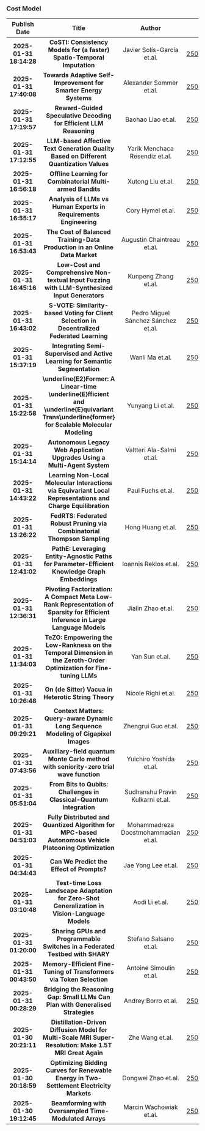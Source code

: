 
### Cost Model
|Publish Date|Title|Author|PDF|Code|
| :---: | :---: | :---: | :---: | :---: |
|**2025-01-31 18:14:28**|**CoSTI: Consistency Models for (a faster) Spatio-Temporal Imputation**|Javier Solís-García et.al.|[2501.19364v1](http://arxiv.org/abs/2501.19364v1)|[link](https://github.com/javiersgjavi/costi)|
|**2025-01-31 17:40:08**|**Towards Adaptive Self-Improvement for Smarter Energy Systems**|Alexander Sommer et.al.|[2501.19340v1](http://arxiv.org/abs/2501.19340v1)|null|
|**2025-01-31 17:19:57**|**Reward-Guided Speculative Decoding for Efficient LLM Reasoning**|Baohao Liao et.al.|[2501.19324v1](http://arxiv.org/abs/2501.19324v1)|null|
|**2025-01-31 17:12:55**|**LLM-based Affective Text Generation Quality Based on Different   Quantization Values**|Yarik Menchaca Resendiz et.al.|[2501.19317v1](http://arxiv.org/abs/2501.19317v1)|null|
|**2025-01-31 16:56:18**|**Offline Learning for Combinatorial Multi-armed Bandits**|Xutong Liu et.al.|[2501.19300v1](http://arxiv.org/abs/2501.19300v1)|null|
|**2025-01-31 16:55:17**|**Analysis of LLMs vs Human Experts in Requirements Engineering**|Cory Hymel et.al.|[2501.19297v1](http://arxiv.org/abs/2501.19297v1)|null|
|**2025-01-31 16:53:43**|**The Cost of Balanced Training-Data Production in an Online Data Market**|Augustin Chaintreau et.al.|[2501.19294v1](http://arxiv.org/abs/2501.19294v1)|null|
|**2025-01-31 16:45:16**|**Low-Cost and Comprehensive Non-textual Input Fuzzing with   LLM-Synthesized Input Generators**|Kunpeng Zhang et.al.|[2501.19282v1](http://arxiv.org/abs/2501.19282v1)|null|
|**2025-01-31 16:43:02**|**S-VOTE: Similarity-based Voting for Client Selection in Decentralized   Federated Learning**|Pedro Miguel Sánchez Sánchez et.al.|[2501.19279v1](http://arxiv.org/abs/2501.19279v1)|null|
|**2025-01-31 15:37:19**|**Integrating Semi-Supervised and Active Learning for Semantic   Segmentation**|Wanli Ma et.al.|[2501.19227v1](http://arxiv.org/abs/2501.19227v1)|null|
|**2025-01-31 15:22:58**|**\underline{E2}Former: A Linear-time \underline{E}fficient and   \underline{E}quivariant Trans\underline{former} for Scalable Molecular   Modeling**|Yunyang Li et.al.|[2501.19216v1](http://arxiv.org/abs/2501.19216v1)|null|
|**2025-01-31 15:14:14**|**Autonomous Legacy Web Application Upgrades Using a Multi-Agent System**|Valtteri Ala-Salmi et.al.|[2501.19204v1](http://arxiv.org/abs/2501.19204v1)|[link](https://github.com/alasalm1/Multi-agent-pipeline)|
|**2025-01-31 14:43:22**|**Learning Non-Local Molecular Interactions via Equivariant Local   Representations and Charge Equilibration**|Paul Fuchs et.al.|[2501.19179v1](http://arxiv.org/abs/2501.19179v1)|null|
|**2025-01-31 13:26:22**|**FedRTS: Federated Robust Pruning via Combinatorial Thompson Sampling**|Hong Huang et.al.|[2501.19122v1](http://arxiv.org/abs/2501.19122v1)|[link](https://github.com/Little0o0/FedRTS)|
|**2025-01-31 12:41:02**|**PathE: Leveraging Entity-Agnostic Paths for Parameter-Efficient   Knowledge Graph Embeddings**|Ioannis Reklos et.al.|[2501.19095v1](http://arxiv.org/abs/2501.19095v1)|[link](https://github.com/ireklos/pathe)|
|**2025-01-31 12:36:31**|**Pivoting Factorization: A Compact Meta Low-Rank Representation of   Sparsity for Efficient Inference in Large Language Models**|Jialin Zhao et.al.|[2501.19090v1](http://arxiv.org/abs/2501.19090v1)|null|
|**2025-01-31 11:34:03**|**TeZO: Empowering the Low-Rankness on the Temporal Dimension in the   Zeroth-Order Optimization for Fine-tuning LLMs**|Yan Sun et.al.|[2501.19057v1](http://arxiv.org/abs/2501.19057v1)|null|
|**2025-01-31 10:26:48**|**On (de Sitter) Vacua in Heterotic String Theory**|Nicole Righi et.al.|[2501.19015v1](http://arxiv.org/abs/2501.19015v1)|null|
|**2025-01-31 09:29:21**|**Context Matters: Query-aware Dynamic Long Sequence Modeling of Gigapixel   Images**|Zhengrui Guo et.al.|[2501.18984v1](http://arxiv.org/abs/2501.18984v1)|[link](https://github.com/dddavid4real/querent)|
|**2025-01-31 07:43:56**|**Auxiliary-field quantum Monte Carlo method with seniority-zero trial   wave function**|Yuichiro Yoshida et.al.|[2501.18937v1](http://arxiv.org/abs/2501.18937v1)|null|
|**2025-01-31 05:51:04**|**From Bits to Qubits: Challenges in Classical-Quantum Integration**|Sudhanshu Pravin Kulkarni et.al.|[2501.18905v1](http://arxiv.org/abs/2501.18905v1)|null|
|**2025-01-31 04:51:03**|**Fully Distributed and Quantized Algorithm for MPC-based Autonomous   Vehicle Platooning Optimization**|Mohammadreza Doostmohammadian et.al.|[2501.18889v1](http://arxiv.org/abs/2501.18889v1)|null|
|**2025-01-31 04:34:43**|**Can We Predict the Effect of Prompts?**|Jae Yong Lee et.al.|[2501.18883v1](http://arxiv.org/abs/2501.18883v1)|null|
|**2025-01-31 03:10:48**|**Test-time Loss Landscape Adaptation for Zero-Shot Generalization in   Vision-Language Models**|Aodi Li et.al.|[2501.18864v1](http://arxiv.org/abs/2501.18864v1)|null|
|**2025-01-31 01:20:00**|**Sharing GPUs and Programmable Switches in a Federated Testbed with SHARY**|Stefano Salsano et.al.|[2501.18840v1](http://arxiv.org/abs/2501.18840v1)|null|
|**2025-01-31 00:43:50**|**Memory-Efficient Fine-Tuning of Transformers via Token Selection**|Antoine Simoulin et.al.|[2501.18824v1](http://arxiv.org/abs/2501.18824v1)|[link](https://github.com/facebookresearch/tokentune)|
|**2025-01-31 00:28:29**|**Bridging the Reasoning Gap: Small LLMs Can Plan with Generalised   Strategies**|Andrey Borro et.al.|[2501.18817v1](http://arxiv.org/abs/2501.18817v1)|[link](https://github.com/andrey-borro/reasoning-gap)|
|**2025-01-30 20:21:11**|**Distillation-Driven Diffusion Model for Multi-Scale MRI   Super-Resolution: Make 1.5T MRI Great Again**|Zhe Wang et.al.|[2501.18736v1](http://arxiv.org/abs/2501.18736v1)|[link](https://github.com/ZWang78/SR)|
|**2025-01-30 20:18:59**|**Optimizing Bidding Curves for Renewable Energy in Two-Settlement   Electricity Markets**|Dongwei Zhao et.al.|[2501.18732v1](http://arxiv.org/abs/2501.18732v1)|null|
|**2025-01-30 19:12:45**|**Beamforming with Oversampled Time-Modulated Arrays**|Marcin Wachowiak et.al.|[2501.18709v1](http://arxiv.org/abs/2501.18709v1)|null|

